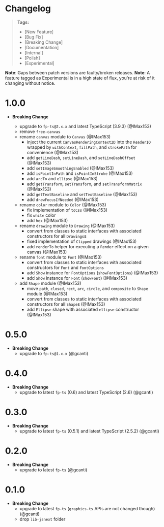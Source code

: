 # Changelog

> **Tags:**
>
> - [New Feature]
> - [Bug Fix]
> - [Breaking Change]
> - [Documentation]
> - [Internal]
> - [Polish]
> - [Experimental]

**Note**: Gaps between patch versions are faulty/broken releases. **Note**: A feature tagged as Experimental is in a
high state of flux, you're at risk of it changing without notice.

# 1.0.0

- **Breaking Change**

  - upgrade to `fp-ts@2.x.x` and latest TypeScript (3.9.3) (@IMax153)
  - remove `free-canvas`
  - rename `canvas` module to `Canvas` (@IMax153)
    - inject the current `CanvasRenderingContext2D` into the `ReaderIO` wrapped by `withContext`, `fillPath`, and `strokePath` for convenience (@IMax153)
    - add `getLineDash`, `setLineDash`, and `setLineDashOffset` (@IMax153)
    - add `setImageSmoothingEnabled` (@IMax153)
    - add `isPointInPath` and `isPointInStroke` (@IMax153)
    - add `arcTo` and `ellipse` (@IMax153)
    - add `getTransform`, `setTransform`, and `setTransformMatrix` (@IMax153)
    - add `getTextBaseline` and `setTextBaseline` (@IMax153)
    - add `drawFocusIfNeeded` (@IMax153)
  - rename `color` module to `Color` (@IMax153)
    - fix implementation of `toCss` (@IMax153)
    - fix `white` color
    - add `hex` (@IMax153)
  - rename `drawing` module to `Drawing` (@IMax153)
    - convert from classes to static interfaces with associated constructors for all `Drawings`s
    - fixed implementation of `Clipped` drawings (@IMax153)
    - add `renderTo` helper for executing a `Render` effect on a given canvas (@IMax153)
  - rename `font` module to `Font` (@IMax153)
    - convert from classes to static interfaces with associated constructors for `Font` and `FontOptions`
    - add `Show` instance for `FontOptions` (`showFontOptions`) (@IMax153)
    - add `Show` instance for `Font` (`showFont`) (@IMax153)
  - add `Shape` module (@IMax153)
    - move `path`, `closed`, `rect`, `arc`, `circle`, and `composite` to `Shape` module (@IMax153)
    - convert from classes to static interfaces with associated constructors for all `Shape`s (@IMax153)
    - add `Ellipse` shape with associated `ellipse` constructor (@IMax153)

# 0.5.0

- **Breaking Change**
  - upgrade to `fp-ts@1.x.x` (@gcanti)

# 0.4.0

- **Breaking Change**
  - upgrade to latest `fp-ts` (0.6) and latest TypeScript (2.6) (@gcanti)

# 0.3.0

- **Breaking Change**
  - upgrade to latest `fp-ts` (0.5.1) and latest TypeScript (2.5.2) (@gcanti)

# 0.2.0

- **Breaking Change**
  - upgrade to latest `fp-ts` (@gcanti)

# 0.1.0

- **Breaking Change**
  - upgrade to latest `fp-ts` (`graphics-ts` APIs are not changed though) (@gcanti)
  - drop `lib-jsnext` folder
